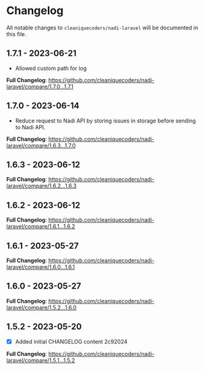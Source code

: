 # Changelog

All notable changes to `cleaniquecoders/nadi-laravel` will be documented in this file.

## 1.7.1 - 2023-06-21

- Allowed custom path for log

**Full Changelog**: https://github.com/cleaniquecoders/nadi-laravel/compare/1.7.0...1.7.1

## 1.7.0 - 2023-06-14

- Reduce request to Nadi API by storing issues in storage before sending to Nadi API.

**Full Changelog**: https://github.com/cleaniquecoders/nadi-laravel/compare/1.6.3...1.7.0

## 1.6.3 - 2023-06-12

**Full Changelog**: https://github.com/cleaniquecoders/nadi-laravel/compare/1.6.2...1.6.3

## 1.6.2 - 2023-06-12

**Full Changelog**: https://github.com/cleaniquecoders/nadi-laravel/compare/1.6.1...1.6.2

## 1.6.1 - 2023-05-27

**Full Changelog**: https://github.com/cleaniquecoders/nadi-laravel/compare/1.6.0...1.6.1

## 1.6.0 - 2023-05-27

**Full Changelog**: https://github.com/cleaniquecoders/nadi-laravel/compare/1.5.2...1.6.0

## 1.5.2 - 2023-05-20

- [x] Added initial CHANGELOG content 2c92024

**Full Changelog**: https://github.com/cleaniquecoders/nadi-laravel/compare/1.5.1...1.5.2
